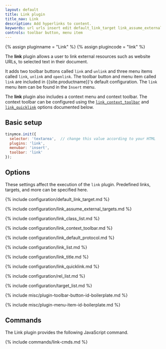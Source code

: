 ```yaml
---
layout: default
title: Link plugin
title_nav: Link
description: Add hyperlinks to content.
keywords: url urls insert edit default_link_target link_assume_external_targets link_class_list link_list target_list rel_list link_title
controls: toolbar button, menu item
---
```


{% assign pluginname = "Link" %}
{% assign plugincode = "link" %}

The **link** plugin allows a user to link external resources such as website URLs, to selected text in their document.

It adds two toolbar buttons called `link` and `unlink` and three menu items called `link`, `unlink` and `openlink`. The toolbar button and menu item called `link` are included in {{site.productname}}'s default configuration. The `link` menu item can be found in the `Insert` menu.

The **link** plugin also includes a context menu and context toolbar. The context toolbar can be configured using the [`link_context_toolbar`](#link_context_toolbar) and [`link_quicklink`](#link_quicklink) options documented below.

## Basic setup

```js
tinymce.init({
  selector: 'textarea',  // change this value according to your HTML
  plugins: 'link',
  menubar: 'insert',
  toolbar: 'link'
});
```

## Options

These settings affect the execution of the `link` plugin. Predefined links, targets, and more can be specified here.

{% include configuration/default_link_target.md %}

{% include configuration/link_assume_external_targets.md %}

{% include configuration/link_class_list.md %}

{% include configuration/link_context_toolbar.md %}

{% include configuration/link_default_protocol.md %}

{% include configuration/link_list.md %}

{% include configuration/link_title.md %}

{% include configuration/link_quicklink.md %}

{% include configuration/rel_list.md %}

{% include configuration/target_list.md %}

{% include misc/plugin-toolbar-button-id-boilerplate.md %}

{% include misc/plugin-menu-item-id-boilerplate.md %}

## Commands

The Link plugin provides the following JavaScript command.

{% include commands/link-cmds.md %}
